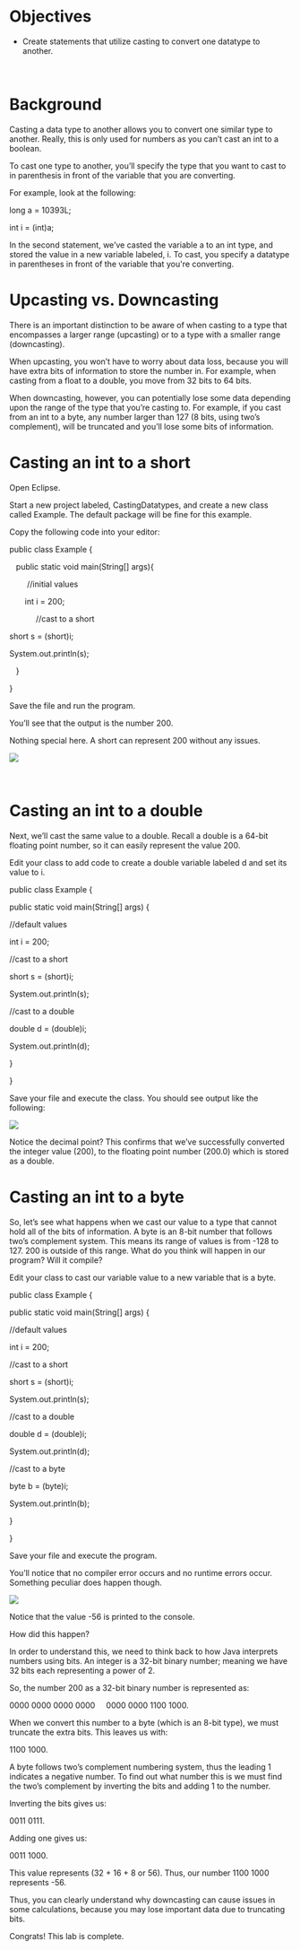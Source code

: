 Objectives
==========

*   Create statements that utilize casting to convert one datatype to another.
    

  
 

Background
==========

Casting a data type to another allows you to convert one similar type to another. Really, this is only used for numbers as you can’t cast an int to a boolean.

To cast one type to another, you’ll specify the type that you want to cast to in parenthesis in front of the variable that you are converting.

For example, look at the following:

long a = 10393L;

int i = (int)a;

In the second statement, we’ve casted the variable a to an int type, and stored the value in a new variable labeled, i. To cast, you specify a datatype in parentheses in front of the variable that you're converting. 

Upcasting vs. Downcasting
=========================

There is an important distinction to be aware of when casting to a type that encompasses a larger range (upcasting) or to a type with a smaller range (downcasting).

When upcasting, you won’t have to worry about data loss, because you will have extra bits of information to store the number in. For example, when casting from a float to a double, you move from 32 bits to 64 bits.

When downcasting, however, you can potentially lose some data depending upon the range of the type that you’re casting to. For example, if you cast from an int to a byte, any number larger than 127 (8 bits, using two’s complement), will be truncated and you’ll lose some bits of information.

Casting an int to a short
=========================

Open Eclipse.

Start a new project labeled, CastingDatatypes, and create a new class called Example. The default package will be fine for this example.

Copy the following code into your editor:

public class Example {

   public static void main(String\[\] args){

        //initial values

       int i = 200;

            //cast to a short

short s = (short)i;

System.out.println(s);

   }

}       

Save the file and run the program.

You’ll see that the output is the number 200.

Nothing special here. A short can represent 200 without any issues.

![](images/image-1.png)

  
 

Casting an int to a double
==========================

Next, we’ll cast the same value to a double. Recall a double is a 64-bit floating point number, so it can easily represent the value 200.

Edit your class to add code to create a double variable labeled d and set its value to i.

public class Example {

public static void main(String\[\] args) {

//default values

int i = 200;

//cast to a short

short s = (short)i;

System.out.println(s);

//cast to a double

double d = (double)i;

System.out.println(d);

}

}

Save your file and execute the class. You should see output like the following:

![](images/image-2.png)

Notice the decimal point? This confirms that we’ve successfully converted the integer value (200), to the floating point number (200.0) which is stored as a double.

Casting an int to a byte
========================

So, let’s see what happens when we cast our value to a type that cannot hold all of the bits of information. A byte is an 8-bit number that follows two’s complement system. This means its range of values is from -128 to 127. 200 is outside of this range. What do you think will happen in our program? Will it compile?

Edit your class to cast our variable value to a new variable that is a byte.

public class Example {

public static void main(String\[\] args) {

//default values

int i = 200;

//cast to a short

short s = (short)i;

System.out.println(s);

//cast to a double

double d = (double)i;

System.out.println(d);

//cast to a byte

byte b = (byte)i;

System.out.println(b);

}

}

Save your file and execute the program.

You’ll notice that no compiler error occurs and no runtime errors occur. Something peculiar does happen though.

![](images/image-3.png)

Notice that the value -56 is printed to the console.

How did this happen?

In order to understand this, we need to think back to how Java interprets numbers using bits. An integer is a 32-bit binary number; meaning we have 32 bits each representing a power of 2.

So, the number 200 as a 32-bit binary number is represented as:

0000 0000 0000 0000     0000 0000 1100 1000.

When we convert this number to a byte (which is an 8-bit type), we must truncate the extra bits. This leaves us with:

1100 1000.

A byte follows two’s complement numbering system, thus the leading 1 indicates a negative number. To find out what number this is we must find the two’s complement by inverting the bits and adding 1 to the number.

Inverting the bits gives us:

0011 0111.

Adding one gives us:

0011 1000.

This value represents (32 + 16 + 8 or 56). Thus, our number 1100 1000 represents -56.

Thus, you can clearly understand why downcasting can cause issues in some calculations, because you may lose important data due to truncating bits.

Congrats! This lab is complete.
